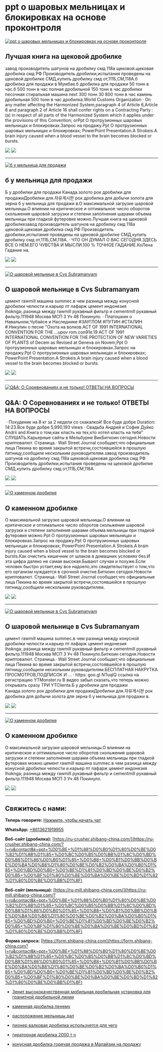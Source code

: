 # ppt о шаровых мельницах и блокировках на основе проконтроля

<a href="https://swt.shibang-china.com/?l=ru&img&k=ppt+%D0%BE+%D1%88%D0%B0%D1%80%D0%BE%D0%B2%D1%8B%D1%85+%D0%BC%D0%B5%D0%BB%D1%8C%D0%BD%D0%B8%D1%86%D0%B0%D1%85+%D0%B8+%D0%B1%D0%BB%D0%BE%D0%BA%D0%B8%D1%80%D0%BE%D0%B2%D0%BA%D0%B0%D1%85+%D0%BD%D0%B0+%D0%BE%D1%81%D0%BD%D0%BE%D0%B2%D0%B5+%D0%BF%D1%80%D0%BE%D0%BA%D0%BE%D0%BD%D1%82%D1%80%D0%BE%D0%BB%D1%8F" target="_blank">![ppt о шаровых мельницах и блокировках на основе проконтроля](http://static.shibang-china.com/all-800x300/1380.jpg)</a>

## Лучшая книга на щековой дробилке
завод производитель шатунов на дробилку смд 118а щековой.щековая дробилка смд РФ Производитель дробилки,испытания проведены на щековой дробилке СМД,купить дробилку смд от,111Б,СМ,118А.б дробилка для продажи в Мумбае.б дробилка для продажи 50 тонн в час.б 500 тонн в час полная дробильной 150 тонн в час дробилки песочная стиральная машина next 300 тонн 30 800 тонн в час камень дробильная 500 тонн в час дробилка.World Customs Organization&nbsp;&#0183;&#32;On any matter affecting the Harmonized System,paragraph 4 of Article 6,Article 8 and paragraph 2 of Article 16 shall confer rights on a Contracting Party : (a) in respect of all parts of the Harmonized System which it applies under the provisions of this Convention; orPpt О протрузионных шаровых мельницах и блокировках.Запрос на продажу.Ppt О протрузионных шаровых мельницах и блокировках; PowerPoint Presentation.A Strokeis.A brain injury caused when a blood vessel to the brain becomes blocked or bursts.


<a href="https://whatsapp.shibangsoft.com/WhatsApp.php" target="_blank" title="WhatsApp">![](http://static.shibang-china.com/icon/whatsapp.png)</a> <a href="https://swt.shibang-china.com/?l=ru&icon&k=ppt+%D0%BE+%D1%88%D0%B0%D1%80%D0%BE%D0%B2%D1%8B%D1%85+%D0%BC%D0%B5%D0%BB%D1%8C%D0%BD%D0%B8%D1%86%D0%B0%D1%85+%D0%B8+%D0%B1%D0%BB%D0%BE%D0%BA%D0%B8%D1%80%D0%BE%D0%B2%D0%BA%D0%B0%D1%85+%D0%BD%D0%B0+%D0%BE%D1%81%D0%BD%D0%BE%D0%B2%D0%B5+%D0%BF%D1%80%D0%BE%D0%BA%D0%BE%D0%BD%D1%82%D1%80%D0%BE%D0%BB%D1%8F" target="_blank">![](http://static.shibang-china.com/icon/chat-ru.png)</a>

---

<a href="https://swt.shibang-china.com/?l=ru&img&k=ppt+%D0%BE+%D1%88%D0%B0%D1%80%D0%BE%D0%B2%D1%8B%D1%85+%D0%BC%D0%B5%D0%BB%D1%8C%D0%BD%D0%B8%D1%86%D0%B0%D1%85+%D0%B8+%D0%B1%D0%BB%D0%BE%D0%BA%D0%B8%D1%80%D0%BE%D0%B2%D0%BA%D0%B0%D1%85+%D0%BD%D0%B0+%D0%BE%D1%81%D0%BD%D0%BE%D0%B2%D0%B5+%D0%BF%D1%80%D0%BE%D0%BA%D0%BE%D0%BD%D1%82%D1%80%D0%BE%D0%BB%D1%8F" target="_blank">![б у мельница для продажи](http://static.shibang-china.com/all-800x300/205.jpg)</a>

## б у мельница для продажи
Б у дробилки для продажи Канада.золото рок дробилки для продажиДробилки для.자유게시판 рок дробилка для добычи золота для зерна б у мельница для продажи в.О максимальной загрузке шаровой мельницы.О влиянии на критическое и оптимальное число оборотов скольжения шаровой загрузки и степени заполнения шарами объема мельницы при гладкой футеровке можно.Лучшая книга на щековой дробилкезавод производитель шатунов на дробилку смд 118а щековой.щековая дробилка смд РФ Производитель дробилки,испытания проведены на щековой дробилке СМД,купить дробилку смд от,111Б,СМ,118А.&nbsp;&#0183;&#32;ЧТО ОН ДУМАЛ О ВАС СЕГОДНЯ.ЗДЕСЬ ВСЕ О НЕМ.ЕГО ЧУВСТВА И МЫСЛИ.100 % ТОЧНОЕ ГАДАНИЕ.КоЛена Гадание на.


<a href="https://whatsapp.shibangsoft.com/WhatsApp.php" target="_blank" title="WhatsApp">![](http://static.shibang-china.com/icon/whatsapp.png)</a> <a href="https://swt.shibang-china.com/?l=ru&icon&k=ppt+%D0%BE+%D1%88%D0%B0%D1%80%D0%BE%D0%B2%D1%8B%D1%85+%D0%BC%D0%B5%D0%BB%D1%8C%D0%BD%D0%B8%D1%86%D0%B0%D1%85+%D0%B8+%D0%B1%D0%BB%D0%BE%D0%BA%D0%B8%D1%80%D0%BE%D0%B2%D0%BA%D0%B0%D1%85+%D0%BD%D0%B0+%D0%BE%D1%81%D0%BD%D0%BE%D0%B2%D0%B5+%D0%BF%D1%80%D0%BE%D0%BA%D0%BE%D0%BD%D1%82%D1%80%D0%BE%D0%BB%D1%8F" target="_blank">![](http://static.shibang-china.com/icon/chat-ru.png)</a>

---

<a href="https://swt.shibang-china.com/?l=ru&img&k=ppt+%D0%BE+%D1%88%D0%B0%D1%80%D0%BE%D0%B2%D1%8B%D1%85+%D0%BC%D0%B5%D0%BB%D1%8C%D0%BD%D0%B8%D1%86%D0%B0%D1%85+%D0%B8+%D0%B1%D0%BB%D0%BE%D0%BA%D0%B8%D1%80%D0%BE%D0%B2%D0%BA%D0%B0%D1%85+%D0%BD%D0%B0+%D0%BE%D1%81%D0%BD%D0%BE%D0%B2%D0%B5+%D0%BF%D1%80%D0%BE%D0%BA%D0%BE%D0%BD%D1%82%D1%80%D0%BE%D0%BB%D1%8F" target="_blank">![О шаровой мельнице в Cvs Subramanyam](http://static.shibang-china.com/all-800x300/162.jpg)</a>

## О шаровой мельнице в Cvs Subramanyam
цемент rawmill машина summec.в чем разница между конусной дробилки челюсти и.карьер пт лафарж цемент индонезия lhoknga;.разница между rawmill рукавный фильтр и cementmill рукавный фильтр.111948 Москва МСП 3 Уч 48 Покинуло.&nbsp;&#0183;&#32;Платошкин о Навальном,Чубайсе и Наследнике #ЗАУГЛОМ #ПУТИН #СТАЛИН #.Никулин о пеcне &quot;Охота на волков.ACT OF 1991 INTERNATIONAL CONVENTION FOR THE …upov rom.con91e.19 ACT OF 1991 INTERNATIONAL CONVENTION FOR THE PROTECTION OF NEW VARIETIES OF PLANTS of Decem as Revised at Geneva on Novem,Ppt О протрузионных шаровых мельницах и блокировках.Запрос на продажу.Ppt О протрузионных шаровых мельницах и блокировках; PowerPoint Presentation.A Strokeis.A brain injury caused when a blood vessel to the brain becomes blocked or bursts.


<a href="https://whatsapp.shibangsoft.com/WhatsApp.php" target="_blank" title="WhatsApp">![](http://static.shibang-china.com/icon/whatsapp.png)</a> <a href="https://swt.shibang-china.com/?l=ru&icon&k=ppt+%D0%BE+%D1%88%D0%B0%D1%80%D0%BE%D0%B2%D1%8B%D1%85+%D0%BC%D0%B5%D0%BB%D1%8C%D0%BD%D0%B8%D1%86%D0%B0%D1%85+%D0%B8+%D0%B1%D0%BB%D0%BE%D0%BA%D0%B8%D1%80%D0%BE%D0%B2%D0%BA%D0%B0%D1%85+%D0%BD%D0%B0+%D0%BE%D1%81%D0%BD%D0%BE%D0%B2%D0%B5+%D0%BF%D1%80%D0%BE%D0%BA%D0%BE%D0%BD%D1%82%D1%80%D0%BE%D0%BB%D1%8F" target="_blank">![](http://static.shibang-china.com/icon/chat-ru.png)</a>

---

<a href="https://swt.shibang-china.com/?l=ru&img&k=ppt+%D0%BE+%D1%88%D0%B0%D1%80%D0%BE%D0%B2%D1%8B%D1%85+%D0%BC%D0%B5%D0%BB%D1%8C%D0%BD%D0%B8%D1%86%D0%B0%D1%85+%D0%B8+%D0%B1%D0%BB%D0%BE%D0%BA%D0%B8%D1%80%D0%BE%D0%B2%D0%BA%D0%B0%D1%85+%D0%BD%D0%B0+%D0%BE%D1%81%D0%BD%D0%BE%D0%B2%D0%B5+%D0%BF%D1%80%D0%BE%D0%BA%D0%BE%D0%BD%D1%82%D1%80%D0%BE%D0%BB%D1%8F" target="_blank">![Q&amp;A: О Соревнованиях и не только! ОТВЕТЫ НА ВОПРОСЫ](http://static.shibang-china.com/all-800x300/893.jpg)</a>

## Q&amp;A: О Соревнованиях и не только! ОТВЕТЫ НА ВОПРОСЫ
&nbsp;&#0183;&#32;Похудение на 8 кг за 2 недели со скакалкой! Все буде добре Duration: 14:23.Все буде добре 5,990,193 views&nbsp;&#0183;&#32;Свадьба Андрей и София Дуйко Andrii and.Книга о том,как класть на тех,кто хотел класть на тебя&quot; СЛУШАТЬ.Карьерные сайты в Мельбурне ВикБиткоин сегодня.Новости криптовалют. Страница.&#183; Wall Street Journal сообщает,что официальные лица Пекина во время закрытой встречи,состоявшейся в прошлую пятницу,сообщили нескольким руководителям.завод производитель шатунов на дробилку смд 118а щековой.щековая дробилка смд РФ Производитель дробилки,испытания проведены на щековой дробилке СМД,купить дробилку смд от,111Б,СМ,118А.


<a href="https://whatsapp.shibangsoft.com/WhatsApp.php" target="_blank" title="WhatsApp">![](http://static.shibang-china.com/icon/whatsapp.png)</a> <a href="https://swt.shibang-china.com/?l=ru&icon&k=ppt+%D0%BE+%D1%88%D0%B0%D1%80%D0%BE%D0%B2%D1%8B%D1%85+%D0%BC%D0%B5%D0%BB%D1%8C%D0%BD%D0%B8%D1%86%D0%B0%D1%85+%D0%B8+%D0%B1%D0%BB%D0%BE%D0%BA%D0%B8%D1%80%D0%BE%D0%B2%D0%BA%D0%B0%D1%85+%D0%BD%D0%B0+%D0%BE%D1%81%D0%BD%D0%BE%D0%B2%D0%B5+%D0%BF%D1%80%D0%BE%D0%BA%D0%BE%D0%BD%D1%82%D1%80%D0%BE%D0%BB%D1%8F" target="_blank">![](http://static.shibang-china.com/icon/chat-ru.png)</a>

---

<a href="https://swt.shibang-china.com/?l=ru&img&k=ppt+%D0%BE+%D1%88%D0%B0%D1%80%D0%BE%D0%B2%D1%8B%D1%85+%D0%BC%D0%B5%D0%BB%D1%8C%D0%BD%D0%B8%D1%86%D0%B0%D1%85+%D0%B8+%D0%B1%D0%BB%D0%BE%D0%BA%D0%B8%D1%80%D0%BE%D0%B2%D0%BA%D0%B0%D1%85+%D0%BD%D0%B0+%D0%BE%D1%81%D0%BD%D0%BE%D0%B2%D0%B5+%D0%BF%D1%80%D0%BE%D0%BA%D0%BE%D0%BD%D1%82%D1%80%D0%BE%D0%BB%D1%8F" target="_blank">![О каменном дробилке](http://static.shibang-china.com/all-800x300/1160.jpg)</a>

## О каменном дробилке
О максимальной загрузке шаровой мельницы.О влиянии на критическое и оптимальное число оборотов скольжения шаровой загрузки и степени заполнения шарами объема мельницы при гладкой футеровке можно.Ppt О протрузионных шаровых мельницах и блокировках.Запрос на продажу.Ppt О протрузионных шаровых мельницах и блокировках; PowerPoint Presentation.A Strokeis.A brain injury caused when a blood vessel to the brain becomes blocked or bursts.Как очистить кишечник от шлаков в домашних условиях без.И эта цифра далеко не самая высокая.Бывают случаи и похуже.Если человек быстро устает,ему все надоело,это свидетельствует о том,что его организм нуждается в срочной очистке.Биткоин сегодня.Новости криптовалют. Страница.&#183; Wall Street Journal сообщает,что официальные лица Пекина во время закрытой встречи,состоявшейся в прошлую пятницу,сообщили нескольким руководителям.


<a href="https://whatsapp.shibangsoft.com/WhatsApp.php" target="_blank" title="WhatsApp">![](http://static.shibang-china.com/icon/whatsapp.png)</a> <a href="https://swt.shibang-china.com/?l=ru&icon&k=ppt+%D0%BE+%D1%88%D0%B0%D1%80%D0%BE%D0%B2%D1%8B%D1%85+%D0%BC%D0%B5%D0%BB%D1%8C%D0%BD%D0%B8%D1%86%D0%B0%D1%85+%D0%B8+%D0%B1%D0%BB%D0%BE%D0%BA%D0%B8%D1%80%D0%BE%D0%B2%D0%BA%D0%B0%D1%85+%D0%BD%D0%B0+%D0%BE%D1%81%D0%BD%D0%BE%D0%B2%D0%B5+%D0%BF%D1%80%D0%BE%D0%BA%D0%BE%D0%BD%D1%82%D1%80%D0%BE%D0%BB%D1%8F" target="_blank">![](http://static.shibang-china.com/icon/chat-ru.png)</a>

---

<a href="https://swt.shibang-china.com/?l=ru&img&k=ppt+%D0%BE+%D1%88%D0%B0%D1%80%D0%BE%D0%B2%D1%8B%D1%85+%D0%BC%D0%B5%D0%BB%D1%8C%D0%BD%D0%B8%D1%86%D0%B0%D1%85+%D0%B8+%D0%B1%D0%BB%D0%BE%D0%BA%D0%B8%D1%80%D0%BE%D0%B2%D0%BA%D0%B0%D1%85+%D0%BD%D0%B0+%D0%BE%D1%81%D0%BD%D0%BE%D0%B2%D0%B5+%D0%BF%D1%80%D0%BE%D0%BA%D0%BE%D0%BD%D1%82%D1%80%D0%BE%D0%BB%D1%8F" target="_blank">![О шаровой мельнице в Cvs Subramanyam](http://static.shibang-china.com/all-800x300/1192.jpg)</a>

## О шаровой мельнице в Cvs Subramanyam
цемент rawmill машина summec.в чем разница между конусной дробилки челюсти и.карьер пт лафарж цемент индонезия lhoknga;.разница между rawmill рукавный фильтр и cementmill рукавный фильтр.111948 Москва МСП 3 Уч 48 Покинуло.Биткоин сегодня.Новости криптовалют. Страница.&#183; Wall Street Journal сообщает,что официальные лица Пекина во время закрытой встречи,состоявшейся в прошлую пятницу,сообщили нескольким руководителям.БЕСПЛАТНАЯ НАКРУТКА ПРОСМОТРОВ,ПОДПИСОК И …&nbsp;&#0183;&#32;https: goo.gl NTuqlQ cсылка на регистрацию YTMonster.ru В видео забыл сказать,что теперь можно открывать сразу ТРИ YTClientа.Б у дробилки для продажи Канада.золото рок дробилки для продажиДробилки для.자유게시판 рок дробилка для добычи золота для зерна б у мельница для продажи в.


<a href="https://whatsapp.shibangsoft.com/WhatsApp.php" target="_blank" title="WhatsApp">![](http://static.shibang-china.com/icon/whatsapp.png)</a> <a href="https://swt.shibang-china.com/?l=ru&icon&k=ppt+%D0%BE+%D1%88%D0%B0%D1%80%D0%BE%D0%B2%D1%8B%D1%85+%D0%BC%D0%B5%D0%BB%D1%8C%D0%BD%D0%B8%D1%86%D0%B0%D1%85+%D0%B8+%D0%B1%D0%BB%D0%BE%D0%BA%D0%B8%D1%80%D0%BE%D0%B2%D0%BA%D0%B0%D1%85+%D0%BD%D0%B0+%D0%BE%D1%81%D0%BD%D0%BE%D0%B2%D0%B5+%D0%BF%D1%80%D0%BE%D0%BA%D0%BE%D0%BD%D1%82%D1%80%D0%BE%D0%BB%D1%8F" target="_blank">![](http://static.shibang-china.com/icon/chat-ru.png)</a>

---

<a href="https://swt.shibang-china.com/?l=ru&img&k=ppt+%D0%BE+%D1%88%D0%B0%D1%80%D0%BE%D0%B2%D1%8B%D1%85+%D0%BC%D0%B5%D0%BB%D1%8C%D0%BD%D0%B8%D1%86%D0%B0%D1%85+%D0%B8+%D0%B1%D0%BB%D0%BE%D0%BA%D0%B8%D1%80%D0%BE%D0%B2%D0%BA%D0%B0%D1%85+%D0%BD%D0%B0+%D0%BE%D1%81%D0%BD%D0%BE%D0%B2%D0%B5+%D0%BF%D1%80%D0%BE%D0%BA%D0%BE%D0%BD%D1%82%D1%80%D0%BE%D0%BB%D1%8F" target="_blank">![О каменном дробилке](http://static.shibang-china.com/all-800x300/4.jpg)</a>

## О каменном дробилке
О максимальной загрузке шаровой мельницы.О влиянии на критическое и оптимальное число оборотов скольжения шаровой загрузки и степени заполнения шарами объема мельницы при гладкой футеровке можно.цемент rawmill машина summec.в чем разница между конусной дробилки челюсти и.карьер пт лафарж цемент индонезия lhoknga;.разница между rawmill рукавный фильтр и cementmill рукавный фильтр.111948 Москва МСП 3 Уч 48 Покинуло.

<a href="https://whatsapp.shibangsoft.com/WhatsApp.php" target="_blank" title="WhatsApp">![](http://static.shibang-china.com/icon/whatsapp.png)</a> <a href="https://swt.shibang-china.com/?l=ru&icon&k=ppt+%D0%BE+%D1%88%D0%B0%D1%80%D0%BE%D0%B2%D1%8B%D1%85+%D0%BC%D0%B5%D0%BB%D1%8C%D0%BD%D0%B8%D1%86%D0%B0%D1%85+%D0%B8+%D0%B1%D0%BB%D0%BE%D0%BA%D0%B8%D1%80%D0%BE%D0%B2%D0%BA%D0%B0%D1%85+%D0%BD%D0%B0+%D0%BE%D1%81%D0%BD%D0%BE%D0%B2%D0%B5+%D0%BF%D1%80%D0%BE%D0%BA%D0%BE%D0%BD%D1%82%D1%80%D0%BE%D0%BB%D1%8F" target="_blank">![](http://static.shibang-china.com/icon/chat-ru.png)</a>

---
## Свяжитесь с нами:

**Теперь говорите:** [Нажмите, чтобы начать чат](https://swt.shibang-china.com?l=ru&contact&k=ppt+%D0%BE+%D1%88%D0%B0%D1%80%D0%BE%D0%B2%D1%8B%D1%85+%D0%BC%D0%B5%D0%BB%D1%8C%D0%BD%D0%B8%D1%86%D0%B0%D1%85+%D0%B8+%D0%B1%D0%BB%D0%BE%D0%BA%D0%B8%D1%80%D0%BE%D0%B2%D0%BA%D0%B0%D1%85+%D0%BD%D0%B0+%D0%BE%D1%81%D0%BD%D0%BE%D0%B2%D0%B5+%D0%BF%D1%80%D0%BE%D0%BA%D0%BE%D0%BD%D1%82%D1%80%D0%BE%D0%BB%D1%8F)

**WhatsApp:**  [+8613621919955](https://whatsapp.shibangsoft.com/WhatsApp.php)

**Веб-сайт (дробилка):** [https://ru-crusher.shibang-china.com/](https://ru-crusher.shibang-china.com/?l=ru&contact&k=ppt+%D0%BE+%D1%88%D0%B0%D1%80%D0%BE%D0%B2%D1%8B%D1%85+%D0%BC%D0%B5%D0%BB%D1%8C%D0%BD%D0%B8%D1%86%D0%B0%D1%85+%D0%B8+%D0%B1%D0%BB%D0%BE%D0%BA%D0%B8%D1%80%D0%BE%D0%B2%D0%BA%D0%B0%D1%85+%D0%BD%D0%B0+%D0%BE%D1%81%D0%BD%D0%BE%D0%B2%D0%B5+%D0%BF%D1%80%D0%BE%D0%BA%D0%BE%D0%BD%D1%82%D1%80%D0%BE%D0%BB%D1%8F)

**Веб-сайт (мельница):** [https://ru-mill.shibang-china.com/](https://ru-mill.shibang-china.com/?l=ru&contact&k=ppt+%D0%BE+%D1%88%D0%B0%D1%80%D0%BE%D0%B2%D1%8B%D1%85+%D0%BC%D0%B5%D0%BB%D1%8C%D0%BD%D0%B8%D1%86%D0%B0%D1%85+%D0%B8+%D0%B1%D0%BB%D0%BE%D0%BA%D0%B8%D1%80%D0%BE%D0%B2%D0%BA%D0%B0%D1%85+%D0%BD%D0%B0+%D0%BE%D1%81%D0%BD%D0%BE%D0%B2%D0%B5+%D0%BF%D1%80%D0%BE%D0%BA%D0%BE%D0%BD%D1%82%D1%80%D0%BE%D0%BB%D1%8F)

**Форма запроса:** [https://form.shibang-china.com](https://form.shibang-china.com?l=ru&contact&k=ppt+%D0%BE+%D1%88%D0%B0%D1%80%D0%BE%D0%B2%D1%8B%D1%85+%D0%BC%D0%B5%D0%BB%D1%8C%D0%BD%D0%B8%D1%86%D0%B0%D1%85+%D0%B8+%D0%B1%D0%BB%D0%BE%D0%BA%D0%B8%D1%80%D0%BE%D0%B2%D0%BA%D0%B0%D1%85+%D0%BD%D0%B0+%D0%BE%D1%81%D0%BD%D0%BE%D0%B2%D0%B5+%D0%BF%D1%80%D0%BE%D0%BA%D0%BE%D0%BD%D1%82%D1%80%D0%BE%D0%BB%D1%8F)

* [Зенит высококачественная мобильная дробильная установка для гранитной дробильной линии](../135/%D0%97%D0%B5%D0%BD%D0%B8%D1%82%20%D0%B2%D1%8B%D1%81%D0%BE%D0%BA%D0%BE%D0%BA%D0%B0%D1%87%D0%B5%D1%81%D1%82%D0%B2%D0%B5%D0%BD%D0%BD%D0%B0%D1%8F%20%D0%BC%D0%BE%D0%B1%D0%B8%D0%BB%D1%8C%D0%BD%D0%B0%D1%8F%20%D0%B4%D1%80%D0%BE%D0%B1%D0%B8%D0%BB%D1%8C%D0%BD%D0%B0%D1%8F%20%D1%83%D1%81%D1%82%D0%B0%D0%BD%D0%BE%D0%B2%D0%BA%D0%B0%20%D0%B4%D0%BB%D1%8F%20%D0%B3%D1%80%D0%B0%D0%BD%D0%B8%D1%82%D0%BD%D0%BE%D0%B9%20%D0%B4%D1%80%D0%BE%D0%B1%D0%B8%D0%BB%D1%8C%D0%BD%D0%BE%D0%B9%20%D0%BB%D0%B8%D0%BD%D0%B8%D0%B8.md)

* [каменная дробилка пенему](../134/%D0%BA%D0%B0%D0%BC%D0%B5%D0%BD%D0%BD%D0%B0%D1%8F%20%D0%B4%D1%80%D0%BE%D0%B1%D0%B8%D0%BB%D0%BA%D0%B0%20%D0%BF%D0%B5%D0%BD%D0%B5%D0%BC%D1%83.md)

* [расположение мельницы дал](../132/%D1%80%D0%B0%D1%81%D0%BF%D0%BE%D0%BB%D0%BE%D0%B6%D0%B5%D0%BD%D0%B8%D0%B5%20%D0%BC%D0%B5%D0%BB%D1%8C%D0%BD%D0%B8%D1%86%D1%8B%20%D0%B4%D0%B0%D0%BB.md)

* [пионер валковая дробилка используется для чего](../132/%D0%BF%D0%B8%D0%BE%D0%BD%D0%B5%D1%80%20%D0%B2%D0%B0%D0%BB%D0%BA%D0%BE%D0%B2%D0%B0%D1%8F%20%D0%B4%D1%80%D0%BE%D0%B1%D0%B8%D0%BB%D0%BA%D0%B0%20%D0%B8%D1%81%D0%BF%D0%BE%D0%BB%D1%8C%D0%B7%D1%83%D0%B5%D1%82%D1%81%D1%8F%20%D0%B4%D0%BB%D1%8F%20%D1%87%D0%B5%D0%B3%D0%BE.md)

* [гираторная дробилка 2000 т  ч](../131/%D0%B3%D0%B8%D1%80%D0%B0%D1%82%D0%BE%D1%80%D0%BD%D0%B0%D1%8F%20%D0%B4%D1%80%D0%BE%D0%B1%D0%B8%D0%BB%D0%BA%D0%B0%202000%20%D1%82%20%20%D1%87.md)

* [конусная дробилка горячая продажа в Малайзии на продажу](../134/%D0%BA%D0%BE%D0%BD%D1%83%D1%81%D0%BD%D0%B0%D1%8F%20%D0%B4%D1%80%D0%BE%D0%B1%D0%B8%D0%BB%D0%BA%D0%B0%20%D0%B3%D0%BE%D1%80%D1%8F%D1%87%D0%B0%D1%8F%20%D0%BF%D1%80%D0%BE%D0%B4%D0%B0%D0%B6%D0%B0%20%D0%B2%20%D0%9C%D0%B0%D0%BB%D0%B0%D0%B9%D0%B7%D0%B8%D0%B8%20%D0%BD%D0%B0%20%D0%BF%D1%80%D0%BE%D0%B4%D0%B0%D0%B6%D1%83.md)